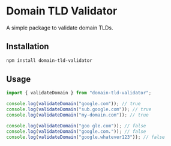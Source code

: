 # Domain TLD Validator

A simple package to validate domain TLDs.

## Installation

```bash
npm install domain-tld-validator
```

## Usage

```ts
import { validateDomain } from "domain-tld-validator";

console.log(validateDomain("google.com")); // true
console.log(validateDomain("sub.google.com")); // true
console.log(validateDomain("my-domain.com")); // true

console.log(validateDomain("goo gle.com")); // false
console.log(validateDomain("google.com.")); // false
console.log(validateDomain("google.whatever123")); // false
```
